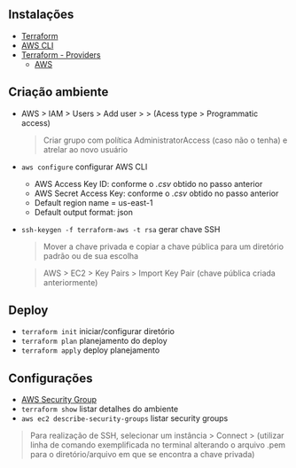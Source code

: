 ## Instalações
- [Terraform](https://developer.hashicorp.com/terraform/downloads)
- [AWS CLI](https://aws.amazon.com/pt/cli/)
- [Terraform - Providers](https://registry.terraform.io/browse/providers)
    - [AWS](https://registry.terraform.io/providers/hashicorp/aws/latest/docs)

## Criação ambiente
- AWS > IAM > Users > Add user > <terraform-aws> > (Acess type > Programmatic access)
    >Criar grupo com política AdministratorAccess (caso não o tenha) e atrelar ao novo usuário
- `aws configure` configurar AWS CLI
    - AWS Access Key ID: conforme o _.csv_ obtido no passo anterior
    - AWS Secret Access Key: conforme o _.csv_ obtido no passo anterior
    - Default region name = us-east-1
    - Default output format: json
- `ssh-keygen -f terraform-aws -t rsa` gerar chave SSH
    >Mover a chave privada e copiar a chave pública para um diretório padrão ou de sua escolha
    
    >AWS > EC2 > Key Pairs > Import Key Pair (chave pública criada anteriormente)

## Deploy
- `terraform init` iniciar/configurar diretório
- `terraform plan` planejamento do deploy
- `terraform apply` deploy planejamento

## Configurações
- [AWS Security Group](https://registry.terraform.io/providers/hashicorp/aws/latest/docs/resources/security_group)
- `terraform show` listar detalhes do ambiente
- `aws ec2 describe-security-groups` listar security groups
>Para realização de SSH, selecionar um instância > Connect > (utilizar linha de comando exemplificada no terminal alterando o arquivo .pem para o diretório/arquivo em que se encontra a chave privada)